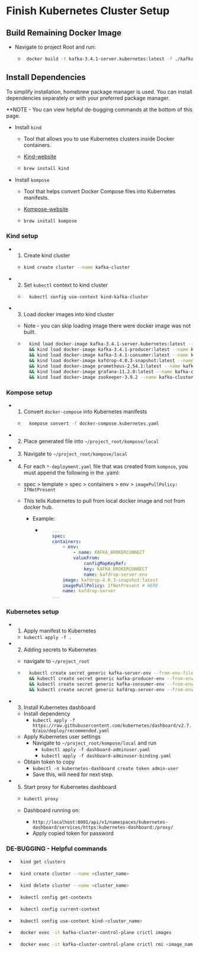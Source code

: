 # Finish Kubernetes Cluster Setup

## Build Remaining Docker Image

- Navigate to project Root and run:

  - ```bash
     docker build -t kafka-3.4.1-server.kubernetes:latest -f ./kafka/server/Dockerfile.kubernetes ./kafka/server
    ```

## Install Dependencies

To simplify installation, homebrew package manager is used. You can install dependencies separately or with your preferred package manager.

\*\*NOTE - You can view helpful de-bugging commands at the bottom of this page.

- Install `kind`

  - Tool that allows you to use Kubernetes clusters inside Docker containers.
  - [Kind-website](https://kind.sigs.k8s.io/)

  - ```bash
    brew install kind
    ```

- Install `kompose`

  - Tool that helps convert Docker Compose files into Kubernetes manifests.
  - [Kompose-website](https://kompose.io/)

  - ```bash
    brew install kompose
    ```

### Kind setup

- 1. Create kind cluster

  - ```bash
    kind create cluster --name kafka-cluster
    ```

- 2. Set `kubectl` context to kind cluster

  - ```bash
      kubectl config use-context kind-kafka-cluster
    ```

- 3. Load docker images into kind cluster

  - Note - you can skip loading image there were docker image was not built.

  - ```bash
      kind load docker-image kafka-3.4.1-server.kubernetes:latest --name kafka-cluster \
      && kind load docker-image kafka-3.4.1-producer:latest --name kafka-cluster \
      && kind load docker-image kafka-3.4.1-consumer:latest --name kafka-cluster \
      && kind load docker-image kafdrop-4.0.3-snapshot:latest --name kafka-cluster \
      && kind load docker-image prometheus-2.54.1:latest --name kafka-cluster \
      && kind load docker-image grafana-11.2.0:latest --name kafka-cluster
      && kind load docker-image zookeeper-3.9.2 --name kafka-cluster
    ```

### Kompose setup

- 1. Convert `docker-compose` into Kubernetes manifests

  - ```bash
      kompose convert -f docker-compose.kubernetes.yaml
    ```

- 2. Place generated file into `~/project_root/kompose/local`

- 3. Navigate to `~/project_root/kompose/local`

- 4. For each `*-deployment.yaml` file that was created from `kompose`, you must append the following in the .yaml:

  - spec > template > spec > containers > env > `imagePullPolicy: IfNotPresent`
  - This tells Kubernetes to pull from local docker image and not from docker hub.

    - Example:

      - ```yaml
            ...
            spec:
            containers:
                - env:
                    - name: KAFKA_BROKERCONNECT
                    valueFrom:
                        configMapKeyRef:
                        key: KAFKA_BROKERCONNECT
                        name: kafdrop-server-env
                image: kafdrop-4.0.3-snapshot:latest
                imagePullPolicy: IfNotPresent # HERE
                name: kafdrop-server
            ...
        ```

### Kubernetes setup

- 1. Apply manifest to Kubernetes

  - `kubectl apply -f .`

- 2. Adding secrets to Kubernetes

  - navigate to `~/project_root`

  - ```bash
      kubectl create secret generic kafka-server-env --from-env-file=./kafka/server/.env \
      && kubectl create secret generic kafka-producer-env --from-env-file=./kafka/producer/.env \
      && kubectl create secret generic kafka-consumer-env --from-env-file=./kafka/consumer/.env \
      && kubectl create secret generic kafdrop-server-env --from-env-file=./kafdrop_server/.env
    ```

- 3. Install Kubernetes dashboard

  - Install dependency
    - `kubectl apply -f https://raw.githubusercontent.com/kubernetes/dashboard/v2.7.0/aio/deploy/recommended.yaml`
  - Apply Kubernetes user settings
    - Navigate to `~/project_root/kompose/local` and run
      - `kubectl apply -f dashboard-adminuser.yaml`
      - `kubectl apply -f dashboard-adminuser-binding.yaml`
  - Obtain token to copy
    - `kubectl -n kubernetes-dashboard create token admin-user`
    - Save this, will need for next step.

- 5. Start proxy for Kubernetes dashboard

  - ```bash
    kubectl proxy
    ```

  - Dashboard running on:
    - `http://localhost:8001/api/v1/namespaces/kubernetes-dashboard/services/https:kubernetes-dashboard:/proxy/`
    - Apply copied token for password

### **DE-BUGGING** - Helpful commands

- ```bash
    kind get clusters
  ```

- ```bash
    kind create cluster --name <cluster_name>
  ```

- ```bash
    kind delete cluster --name <cluster_name>
  ```

- ```bash
    kubectl config get-contexts
  ```

- ```bash
    kubectl config current-context
  ```

- ```bash
    kubectl config use-context kind-<cluster_name>
  ```

- ```bash
    docker exec -it kafka-cluster-control-plane crictl images
  ```

- ```bash
    docker exec -it kafka-cluster-control-plane crictl rmi <image_name>
  ```
